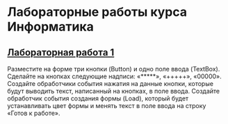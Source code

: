 # Лабораторные работы курса Информатика

## [Лабораторная работа 1](./lab-1)

Разместите на форме три кнопки (Button) и одно поле ввода
(TextBox). Сделайте на кнопках следующие надписи: «*****», «+++++»,
«00000». Создайте обработчики события нажатия на данные кнопки, которые
будут выводить текст, написанный на кнопках, в поле ввода. Создайте
обработчик события создания формы (Load), который будет устанавливать
цвет формы и менять текст в поле ввода на строку «Готов к работе».
